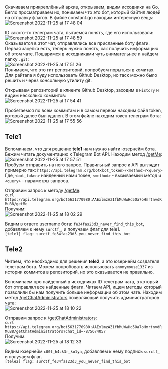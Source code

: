 Скачиваем прикреплённый архив, открываем, видим исходники на Go. Бегло просматриваем их, понимаем что это бот, который байтил людей на отправку флагов. В файле constant.go находим интересную вещь:  
![Screenshot 2022-11-25 at 17 48 04](https://user-images.githubusercontent.com/24609869/204008804-29863eec-3852-405c-b594-6fea8f56a1a0.png)

ID какого-то телеграм чата, пытаемся понять, где его использовали:  
![Screenshot 2022-11-25 at 17 48 59](https://user-images.githubusercontent.com/24609869/204008944-d2bb326e-f11e-471a-ae78-61e09eba9611.png)  
Оказывается в этот чат, отправлялись все присланные боту флаги. Первая зацепка есть, теперь нужно понять, как получить информацию об этом чате. Пошаримся в исходниками чуть внимательнее и найдем папку `.git`:  
![Screenshot 2022-11-25 at 17 51 26](https://user-images.githubusercontent.com/24609869/204010025-52bfcb79-89ef-41a7-832a-4183f30f0f49.png)  
Понимаем, что это гит репозиторий, попробуем порыться в комитах. Для райтапа я буду использовать Github Desktop, но таск можно было решить и через консольную утилиту git.  

Открываем репозиторий в клиенте Github Desktop, заходим в `History` и видим несколько коммитов:  
![Screenshot 2022-11-25 at 17 54 41](https://user-images.githubusercontent.com/24609869/204010451-ede96cfc-7160-44b8-9ef8-05a684508ffe.png)  

Пробегаемся по всем коммитам и в самом первом находим файл token, который далее был удален. В этом файле находим токен телеграм бота:  
![Screenshot 2022-11-25 at 17 55 56](https://user-images.githubusercontent.com/24609869/204010667-37c90df8-176c-4803-874b-ac21dc700b50.png)

## Tele1
Вспоминаем, что для решение **tele1** нам нужно найти юзернейм бота. Бежим читать документацию к Telegram Bot API. Находим метод [/getMe](https://core.telegram.org/bots/api#getme):  
![Screenshot 2022-11-25 at 17 57 51](https://user-images.githubusercontent.com/24609869/204010989-1b4a7269-fbfb-4866-a0c1-1d767cfcda9d.png)  
Пробуем отправить на него запрос. Правильный запрос к API выглядит примерно так:
`https://api.telegram.org/bot<bot_token>/<method>?<query>`  
Где, `<bot_token>` найденный нами токен, `<method>` - вызываемый метод и `<query>` - параметры запроса.  

Отправим запрос к методу [/getMe](https://core.telegram.org/bots/api#getme):  
`curl https://api.telegram.org/bot5631770980:AAExlmzAZ1fbMuWwHd5Oa7oHmrtnvdRMuB8/getMe`  
Получим:  
![Screenshot 2022-11-25 at 18 02 29](https://user-images.githubusercontent.com/24609869/204011749-d91d5ce4-cd11-430a-b496-9b29f9ceef3a.png)

Видим в ответе username бота: `fe34fas23d3_never_find_this_bot`, добавляем к нему `surctf_`, и получаем флаг для tele1.  
`[tele1] flag: surctf_fe34fas23d3_you_never_find_this_bot`

## Tele2
Читаем, что необходимо для решения **tele2**, а это юзернейм создателя телеграм бота. Можем попробовать использовать `anonymouse1337` из истории коммитов в репозиторий, но это оказывается не правильно.  

Вспоминаем про найденный в исходниках ID телеграм чата, в который бот отправлял все найденные флаги. Читаем API, ищем методы который позволили бы нам получить больше информации об этом чате. Находим метод [/getChatAdministrators](https://core.telegram.org/bots/api#getchatadministrators) позволяющий получить администраторов чата:  
![Screenshot 2022-11-25 at 18 10 22](https://user-images.githubusercontent.com/24609869/204013207-4c23b9cc-18af-40ec-9eed-90fd4776e002.png)  

Отправим запрос к [/getChatAdministrators](https://core.telegram.org/bots/api#getchatadministrators):  
`curl https://api.telegram.org/bot5631770980:AAExlmzAZ1fbMuWwHd5Oa7oHmrtnvdRMuB8/getChatAdministrators?chat_id=-875674057`  
Получим:  
![Screenshot 2022-11-25 at 18 12 33](https://user-images.githubusercontent.com/24609869/204013600-f193c422-f20d-4df5-9141-8dc93732aa23.png)  

Видим юзернейм `c00l_h4ck3r_ko1ya`, добавляем к нему подпись `surctf_` и получаем флаг.  
`[tele2] flag: surctf_fe34fas23d3_you_never_find_this_bot`


